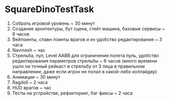 # SquareDinoTestTask

1) Собрать игровой уровень ~ 30 минут
2) Создание архитектуры, бут сцена, стейт машина, базовые сервисы ~ 6 часов
3) Вейпоинты, спавн поинты врагов и их удобство редактирования ~ 3 часа
4) Navmesh ~ час
5) Стрельба, пул, Level AABB для ограничения полета пуль, удобство редактирования параметров стрельбы ~ 6 часов (много времени ушло на точный рейкаст и стрельбу от 3 лица в правильном направлении, даже если игрок не попал в какой-либо коллайдер)
7) Анимации ~ 30 минут
8) Ragdoll ~ 2 часа
9) HUD врагов ~ час
10) Тесты на устройстве, рефакторинг, баг фиксы  ~ 2 часа

